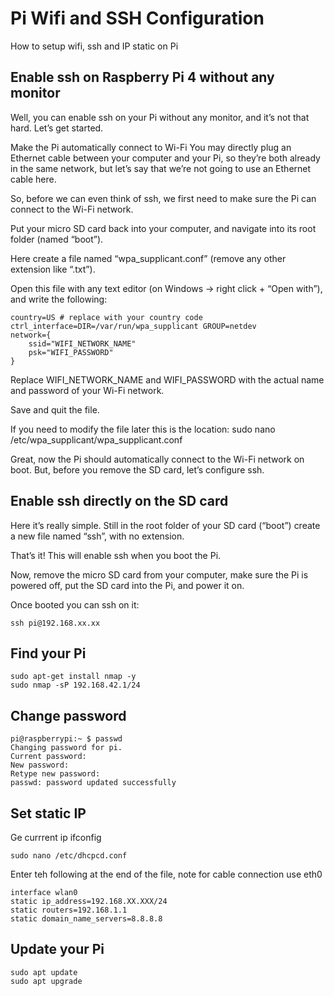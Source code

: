 # Pi Wifi and SSH Configuration

How to setup wifi, ssh and IP static on Pi

## Enable ssh on Raspberry Pi 4 without any monitor
Well, you can enable ssh on your Pi without any monitor, and it’s not that hard. Let’s get started.

Make the Pi automatically connect to Wi-Fi
You may directly plug an Ethernet cable between your computer and your Pi, so they’re both already in the same network, but let’s say that we’re not going to use an Ethernet cable here.

So, before we can even think of ssh, we first need to make sure the Pi can connect to the Wi-Fi network.

Put your micro SD card back into your computer, and navigate into its root folder (named “boot”).

Here create a file named “wpa_supplicant.conf” (remove any other extension like “.txt”).

Open this file with any text editor (on Windows -> right click + “Open with”), and write the following:

    country=US # replace with your country code
    ctrl_interface=DIR=/var/run/wpa_supplicant GROUP=netdev
    network={
        ssid="WIFI_NETWORK_NAME"
        psk="WIFI_PASSWORD"        
    }

Replace WIFI_NETWORK_NAME and WIFI_PASSWORD with the actual name and password of your Wi-Fi network.

Save and quit the file.

If you need to modify the file later this is the location: sudo nano /etc/wpa_supplicant/wpa_supplicant.conf

Great, now the Pi should automatically connect to the Wi-Fi network on boot. But, before you remove the SD card, let’s configure ssh.

## Enable ssh directly on the SD card
Here it’s really simple. Still in the root folder of your SD card (“boot”) create a new file named “ssh”, with no extension.

That’s it! This will enable ssh when you boot the Pi.

Now, remove the micro SD card from your computer, make sure the Pi is powered off, put the SD card into the Pi, and power it on.

Once booted you can ssh on it:

    ssh pi@192.168.xx.xx

## Find your Pi
    
    sudo apt-get install nmap -y
    sudo nmap -sP 192.168.42.1/24

## Change password

    pi@raspberrypi:~ $ passwd
    Changing password for pi.
    Current password: 
    New password: 
    Retype new password: 
    passwd: password updated successfully

## Set static IP

Ge currrent ip
    ifconfig  

    sudo nano /etc/dhcpcd.conf

Enter teh following at the end of the file, note for cable connection use eth0

    interface wlan0
    static ip_address=192.168.XX.XXX/24
    static routers=192.168.1.1
    static domain_name_servers=8.8.8.8

## Update your Pi

    sudo apt update
    sudo apt upgrade
    
